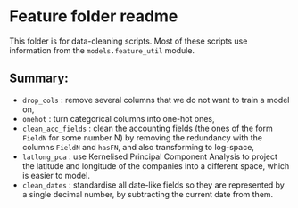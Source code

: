 # Feature folder readme

This folder is for data-cleaning scripts. Most of these scripts use information from the `models.feature_util` module.

## Summary:

- `drop_cols` : remove several columns that we do not want to train a model on,
- `onehot` : turn categorical columns into one-hot ones,
- `clean_acc_fields` : clean the accounting fields (the ones of the form `FieldN` for some number N) by removing the redundancy with the columns `FieldN` and `hasFN`, and also transforming to log-space,
- `latlong_pca` : use Kernelised Principal Component Analysis to project the latitude and longitude of the companies into a different space, which is easier to model.
- `clean_dates` : standardise all date-like fields so they are represented by a single decimal number, by subtracting the current date from them.
